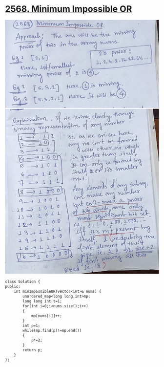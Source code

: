 # <a href="">2568. Minimum Impossible OR</a>

<img src="img/2568_1.jpeg" width="600px">
<img src="img/2568_2.jpeg" width="600px">

```
class Solution {
public:
    int minImpossibleOR(vector<int>& nums) {
        unordered_map<long long,int>mp;
        long long int t=1;
        for(int i=0;i<nums.size();i++)
        {
            mp[nums[i]]++;
        }
        int p=1;
        while(mp.find(p)!=mp.end())
        {
            p*=2;
        }
        return p;
    }
};
```